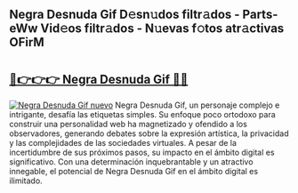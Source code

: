 ## Negra Desnuda Gif D𝚎sn𝚞dos filtr𝚊dos - Parts-eWw Vid𝚎os filtr𝚊dos - N𝚞evas f𝚘tos atr𝚊ctivas OFirM

# <h2><a href="http://mb4bf8.tromn.icu/?c=Negra+Desnuda+Gif">🔗👉👉👉 Negra Desnuda Gif 🔗🔗</a></h2>

[![Negra Desnuda Gif nuevo](https://i.imgur.com/pEAQMta.gif)](http://mb4bf8.tromn.icu/?c=Negra+Desnuda+Gif)
Negra Desnuda Gif, un personaje complejo e intrigante, desafía las etiquetas simples. Su enfoque poco ortodoxo para construir una personalidad web ha magnetizado y ofendido a los observadores, generando debates sobre la expresión artística, la privacidad y las complejidades de las sociedades virtuales. A pesar de la incertidumbre de sus próximos pasos, su impacto en el ámbito digital es significativo. Con una determinación inquebrantable y un atractivo innegable, el potencial de Negra Desnuda Gif en el ámbito digital es ilimitado.
